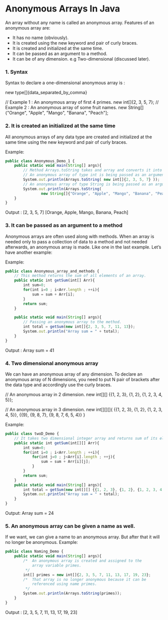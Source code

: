 ﻿# Anonymous Arrays In Java

An array without any name is called an anonymous array. Features of an anonymous array are:

* It has no name (obviously).
* It is created using the new keyword and pair of curly braces.
* It is created and initialized at the same time.
* It can be passed as an argument to a method.
* It can be of any dimension. e.g Two-dimensional (discussed later).

### 1. Syntax
Syntax to declare a one-dimensional anonymous array is :

new type[]{data_separated_by_comma}

// Example 1 : An anonymous array of first 4 primes.
new int[]{2, 3, 5, 7};
// Example 2 : An anonymous array of some fruit names.
new String[]{"Orange", "Apple", "Mango", "Banana", "Peach"];

### 2. It is created an initialized at the same time
All anonymous arrays of any data type are created and initialized at the same time using the new keyword and pair of curly braces.

Example:
```javascript
public class Anonymous_Demo_1 {
    public static void main(String[] args){
        // Method Arrays.toString takes and array and converts it into string.
        // An anonymous array of type int is being passed as an argument.
        System.out.println(Arrays.toString( new int[]{2, 3, 5, 7} ));
        // An anonymous array of type String is being passed as an argument.
        System.out.println(Arrays.toString(
                new String[]{"Orange", "Apple", "Mango", "Banana", "Peach"}));
    }
}
```
Output :
[2, 3, 5, 7]
[Orange, Apple, Mango, Banana, Peach]
 
### 3. It can be passed as an argument to a method
Anonymous arrays are often used along with methods. When an array is needed only to pass a collection of data to a method and not needed afterwards, an anonymous array is made. Like one in the last example. Let’s have another example:

Example:
```javascript
public class Anonymous_array_and_methods {
    // This method returns the sum of all elements of an array.
    public static int getSum(int[] Arr){
        int sum=0;
        for(int i=0 ; i<Arr.length ; ++i){
            sum = sum + Arr[i];
        }
        return sum;
    }

    public static void main(String[] args){
        // Passing an anonymous array to the method.
        int total = getSum(new int[]{2, 3, 5, 7, 11, 13});
        System.out.println("Array sum = " + total);
    }
}
```
Output :
Array sum = 41
 
### 4. Two dimensional anonymous array
We can have an anonymous array of any dimension. To declare an anonymous array of N dimensions, you need to put N pair of brackets after the data type and accordingly use the curly braces.

// An anonymous array in 2 dimension.
new int[][] {{1, 2, 3}, {1, 2}, {1, 2, 3, 4, 5}};

// An anonymous array in 3 dimension.
new int[][][]{
    {{1, 2, 3}, {1, 2}, {1, 2, 3, 4, 5}},
    {{9}, {9, 8, 7}, {9, 8, 7, 6, 5, 4}}
}

Example:
```javascript
public class twoD_Demo {
    // It takes two dimensional integer array and returns sum of its elements.
    public static int getSum(int[][] Arr){
        int sum=0;
        for(int i=0 ; i<Arr.length ; ++i){
            for(int j=0 ; j<Arr[i].length ; ++j){
                sum = sum + Arr[i][j];
            }
        }
        return sum;
    }
    public static void main(String[] args){
        int total = getSum(new int[][] {{1, 2, 3}, {1, 2}, {1, 2, 3, 4, 5}});
        System.out.println("Array sum = " + total);
    }
}
```
Output:
Array sum = 24
 
### 5. An anonymous array can be given a name as well.
If we want, we can give a name to an anonymous array. But after that it will no longer be anonymous.
Example:
```javascript
public class Naming_Demo {
    public static void main(String[] args){
        /*  An anonymous array is created and assigned to the
            array variable primes.
         */
        int[] primes = new int[]{2, 3, 5, 7, 11, 13, 17, 19, 23};
        /*  That array is no longer anonymous because it can be
            referenced using name primes.
         */
        System.out.println(Arrays.toString(primes));
    }
}
```
Output :
[2, 3, 5, 7, 11, 13, 17, 19, 23]